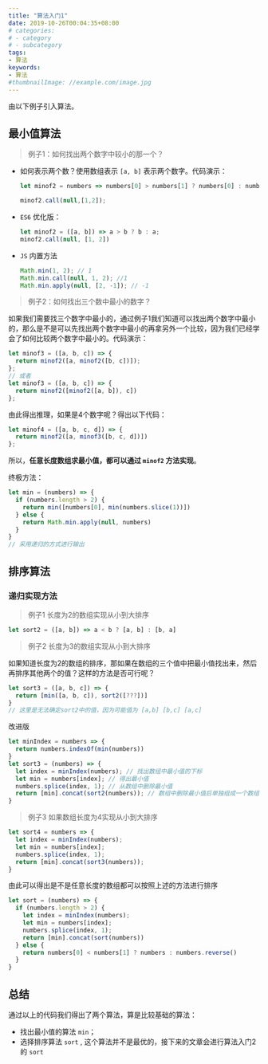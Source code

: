 ```yaml
---
title: "算法入门1"
date: 2019-10-26T00:04:35+08:00
# categories:
# - category
# - subcategory
tags:
- 算法
keywords:
- 算法
#thumbnailImage: //example.com/image.jpg
---
```


<!--more-->

由以下例子引入算法。

## 最小值算法

> 例子1：如何找出两个数字中较小的那一个？

* 如何表示两个数？使用数组表示 `[a, b]` 表示两个数字。代码演示：

  ```js
  let minof2 = numbers => numbers[0] > numbers[1] ? numbers[0] : numbers[1];
  
  minof2.call(null,[1,2]);
  ```

* `ES6` 优化版：

  ```js
  let minof2 = ([a, b]) => a > b ? b : a;
  minof2.call(null, [1, 2])
  ```

* `JS` 内置方法

  ```js
  Math.min(1, 2); // 1
  Math.min.call(null, 1, 2); //1
  Math.min.apply(null, [2, -1]); // -1
  ```

> 例子2：如何找出三个数中最小的数字？

如果我们需要找三个数字中最小的，通过例子1我们知道可以找出两个数字中最小的，那么是不是可以先找出两个数字中最小的再拿另外一个比较，因为我们已经学会了如何比较两个数字中最小的。代码演示：

```js
let minof3 = ([a, b, c]) => {
  return minof2([a, minof2([b, c])]);
};
// 或者
let minof3 = ([a, b, c]) => {
  return minof2([minof2([a, b]), c])
};
```

由此得出推理，如果是4个数字呢？得出以下代码：

```js
let minof4 = ([a, b, c, d]) => {
  return minof2([a, minof3([b, c, d])])
};
```

所以，**任意长度数组求最小值，都可以通过 `minof2` 方法实现**。

终极方法：

```js
let min = (numbers) => {
  if (numbers.length > 2) {
    return min([numbers[0], min(numbers.slice(1))])
  } else {
    return Math.min.apply(null, numbers)
  }
}
// 采用递归的方式进行输出
```

## 排序算法

### 递归实现方法

> 例子1 长度为2的数组实现从小到大排序

```js
let sort2 = ([a, b]) => a < b ? [a, b] : [b, a]
```

> 例子2 长度为3的数组实现从小到大排序

如果知道长度为2的数组的排序，那如果在数组的三个值中把最小值找出来，然后再排序其他两个的值？这样的方法是否可行呢？

```js
let sort3 = ([a, b, c]) => {
  return [min([a, b, c]), sort2([???])]
}
// 这里是无法确定sort2中的值，因为可能值为 [a,b] [b,c] [a,c]
```

改进版

```js
let minIndex = numbers => {
  return numbers.indexOf(min(numbers))
}
let sort3 = (numbers) => {
  let index = minIndex(numbers); // 找出数组中最小值的下标
  let min = numbers[index]; // 得出最小值
  numbers.splice(index, 1); // 从数组中删除最小值
  return [min].concat(sort2(numbers)); // 数组中删除最小值后单独组成一个数组，然后再通过两个值的排列，再组合为一个新数组
}
```

> 例子3 如果数组长度为4实现从小到大排序

```js
let sort4 = numbers => {
  let index = minIndex(numbers);
  let min = numbers[index];
  numbers.splice(index, 1);
  return [min].concat(sort3(numbers));
}
```

由此可以得出是不是任意长度的数组都可以按照上述的方法进行排序

```js
let sort = (numbers) => {
  if (numbers.length > 2) {
    let index = minIndex(numbers);
    let min = numbers[index];
    numbers.splice(index, 1);
    return [min].concat(sort(numbers))
  } else {
    return numbers[0] < numbers[1] ? numbers : numbers.reverse()
  }
}
```

## 总结

通过以上的代码我们得出了两个算法，算是比较基础的算法：

* 找出最小值的算法 `min`；
* 选择排序算法 `sort` , 这个算法并不是最优的，接下来的文章会进行算法入门2的 `sort`
